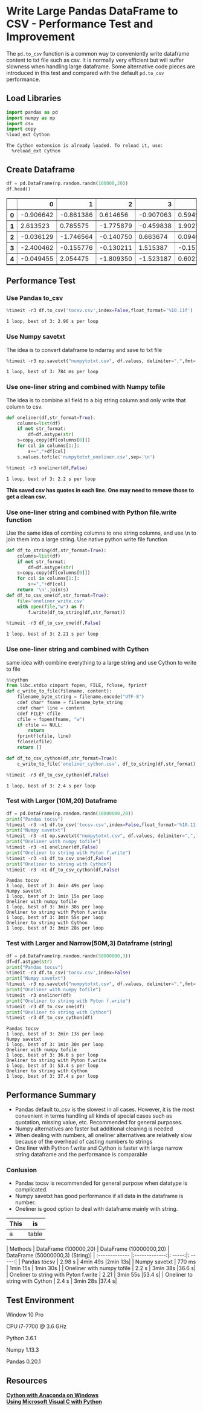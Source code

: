 
# Write Large Pandas DataFrame to CSV - Performance Test and Improvement

The `pd.to_csv` function is a common way to conveniently write dataframe content to txt file such as csv. It is normally very efficient but will suffer slowness when handling large dataframe. Some alternative code pieces are introduced in this test and compared with the default `pd.to_csv` performance.

## Load Libraries


```python
import pandas as pd
import numpy as np
import csv
import copy
%load_ext Cython
```

    The Cython extension is already loaded. To reload it, use:
      %reload_ext Cython
    

## Create Dataframe


```python
df = pd.DataFrame(np.random.randn(100000,20))
df.head()
```




<div>
<style>
    .dataframe thead tr:only-child th {
        text-align: right;
    }

    .dataframe thead th {
        text-align: left;
    }

    .dataframe tbody tr th {
        vertical-align: top;
    }
</style>
<table border="1" class="dataframe">
  <thead>
    <tr style="text-align: right;">
      <th></th>
      <th>0</th>
      <th>1</th>
      <th>2</th>
      <th>3</th>
      <th>4</th>
      <th>5</th>
      <th>6</th>
      <th>7</th>
      <th>8</th>
      <th>9</th>
      <th>10</th>
      <th>11</th>
      <th>12</th>
      <th>13</th>
      <th>14</th>
      <th>15</th>
      <th>16</th>
      <th>17</th>
      <th>18</th>
      <th>19</th>
    </tr>
  </thead>
  <tbody>
    <tr>
      <th>0</th>
      <td>-0.906642</td>
      <td>-0.861386</td>
      <td>0.614656</td>
      <td>-0.907063</td>
      <td>0.594934</td>
      <td>-0.207979</td>
      <td>3.481780</td>
      <td>0.819977</td>
      <td>-0.565264</td>
      <td>-0.332090</td>
      <td>-0.784525</td>
      <td>-0.293207</td>
      <td>1.224856</td>
      <td>-2.319758</td>
      <td>1.178547</td>
      <td>-0.515090</td>
      <td>0.709837</td>
      <td>-1.091345</td>
      <td>-0.039718</td>
      <td>2.091454</td>
    </tr>
    <tr>
      <th>1</th>
      <td>2.613523</td>
      <td>0.785575</td>
      <td>-1.775879</td>
      <td>-0.459838</td>
      <td>1.902544</td>
      <td>0.509347</td>
      <td>0.020503</td>
      <td>-1.791932</td>
      <td>0.647267</td>
      <td>-0.934782</td>
      <td>-0.677657</td>
      <td>0.492583</td>
      <td>-1.002009</td>
      <td>-0.730491</td>
      <td>-0.624470</td>
      <td>-2.488585</td>
      <td>1.016912</td>
      <td>0.906007</td>
      <td>0.658830</td>
      <td>-0.264958</td>
    </tr>
    <tr>
      <th>2</th>
      <td>-0.036129</td>
      <td>-1.746564</td>
      <td>-0.140750</td>
      <td>0.663674</td>
      <td>0.094645</td>
      <td>0.049312</td>
      <td>-0.632624</td>
      <td>-0.550121</td>
      <td>0.395835</td>
      <td>-1.423970</td>
      <td>-0.521202</td>
      <td>-0.126024</td>
      <td>0.229703</td>
      <td>1.164841</td>
      <td>0.697109</td>
      <td>0.917896</td>
      <td>0.880719</td>
      <td>1.236428</td>
      <td>0.837311</td>
      <td>0.079312</td>
    </tr>
    <tr>
      <th>3</th>
      <td>-2.400462</td>
      <td>-0.155776</td>
      <td>-0.130211</td>
      <td>1.515387</td>
      <td>-0.157206</td>
      <td>1.249488</td>
      <td>-0.328810</td>
      <td>-0.701600</td>
      <td>-0.961956</td>
      <td>-0.752843</td>
      <td>-0.629910</td>
      <td>-0.116808</td>
      <td>0.340790</td>
      <td>0.127246</td>
      <td>-0.761531</td>
      <td>-1.207977</td>
      <td>-0.707612</td>
      <td>-1.860185</td>
      <td>-1.287765</td>
      <td>1.415692</td>
    </tr>
    <tr>
      <th>4</th>
      <td>-0.049455</td>
      <td>2.054475</td>
      <td>-1.809350</td>
      <td>-1.523187</td>
      <td>0.602191</td>
      <td>0.167721</td>
      <td>-0.311740</td>
      <td>0.626712</td>
      <td>0.642302</td>
      <td>0.154328</td>
      <td>0.237725</td>
      <td>0.307409</td>
      <td>1.110008</td>
      <td>-0.419831</td>
      <td>1.120733</td>
      <td>-1.385226</td>
      <td>1.827813</td>
      <td>1.175392</td>
      <td>-0.149792</td>
      <td>-1.231708</td>
    </tr>
  </tbody>
</table>
</div>



## Performance Test

### Use Pandas to_csv


```python
%timeit -r3 df.to_csv('tocsv.csv',index=False,float_format='%10.11f') 
```

    1 loop, best of 3: 2.96 s per loop
    

### Use Numpy savetxt

The idea is to convert dataframe to ndarray and save to txt file


```python
%timeit -r3 np.savetxt("numpytotxt.csv", df.values, delimiter=",",fmt='%10.11f')
```

    1 loop, best of 3: 784 ms per loop
    

### Use one-liner string and combined with Numpy tofile

The idea is to combine all field to a big string column and only write that column to csv.


```python
def oneliner(df,str_format=True):
    columns=list(df)
    if not str_format:
        df=df.astype(str)    
    s=copy.copy(df[columns[0]])
    for col in columns[1:]:
        s+=","+df[col]        
    s.values.tofile('numpytotxt_oneliner.csv',sep='\n')
```


```python
%timeit -r3 oneliner(df,False)
```

    1 loop, best of 3: 2.2 s per loop
    

__This saved csv has quotes in each line. One may need to remove those to get a clean csv.__

### Use one-liner string and combined with Python file.write function

Use the same idea of combing columns to one string columns, and use \n to join them into a large string. Use native python write file function


```python
def df_to_string(df,str_format=True):
    columns=list(df)
    if not str_format:
        df=df.astype(str)
    s=copy.copy(df[columns[0]])
    for col in columns[1:]:
        s+=","+df[col]
    return '\n'.join(s)
def df_to_csv_one(df,str_format=True):
    file='oneliner_write.csv'
    with open(file,"w") as f:
        f.write(df_to_string(df,str_format))
```


```python
%timeit -r3 df_to_csv_one(df,False)
```

    1 loop, best of 3: 2.21 s per loop
    

### Use one-liner string and combined with Cython

same idea with combine everything to a large string and use Cython to write to file


```python
%%cython
from libc.stdio cimport fopen, FILE, fclose, fprintf
def c_write_to_file(filename, content):
    filename_byte_string = filename.encode("UTF-8")
    cdef char* fname = filename_byte_string
    cdef char* line = content
    cdef FILE* cfile
    cfile = fopen(fname, "w")
    if cfile == NULL:
        return
    fprintf(cfile, line)
    fclose(cfile)
    return []

```


```python
def df_to_csv_cython(df,str_format=True):
    c_write_to_file('oneliner_cython.csv', df_to_string(df,str_format).encode("UTF-8"))
```


```python
%timeit -r3 df_to_csv_cython(df,False)
```

    1 loop, best of 3: 2.4 s per loop
    

### Test with Larger (10M,20) Dataframe


```python
df = pd.DataFrame(np.random.randn(10000000,20))
print("Pandas tocsv")
%timeit -r3 -n1 df.to_csv('tocsv.csv',index=False,float_format='%10.11f') 
print("Numpy savetxt")
%timeit -r3 -n1 np.savetxt("numpytotxt.csv", df.values, delimiter=",",fmt='%10.11f')
print("Oneliner with numpy tofile")
%timeit -r3 -n1 oneliner(df,False)
print("Oneliner to string with Pyton f.write")
%timeit -r3 -n1 df_to_csv_one(df,False)
print("Oneliner to string with Cython")
%timeit -r3 -n1 df_to_csv_cython(df,False)
```

    Pandas tocsv
    1 loop, best of 3: 4min 49s per loop
    Numpy savetxt
    1 loop, best of 3: 1min 15s per loop
    Oneliner with numpy tofile
    1 loop, best of 3: 3min 38s per loop
    Oneliner to string with Pyton f.write
    1 loop, best of 3: 3min 55s per loop
    Oneliner to string with Cython
    1 loop, best of 3: 3min 28s per loop
    

### Test with Larger and Narrow(50M,3) Dataframe (string)


```python
df = pd.DataFrame(np.random.randn(50000000,3))
df=df.astype(str)
print("Pandas tocsv")
%timeit -r3 df.to_csv('tocsv.csv',index=False) 
print("Numpy savetxt")
%timeit -r3 np.savetxt("numpytotxt.csv", df.values, delimiter=",",fmt='%s')
print("Oneliner with numpy tofile")
%timeit -r3 oneliner(df)
print("Oneliner to string with Pyton f.write")
%timeit -r3 df_to_csv_one(df)
print("Oneliner to string with Cython")
%timeit -r3 df_to_csv_cython(df)
```

    Pandas tocsv
    1 loop, best of 3: 2min 13s per loop
    Numpy savetxt
    1 loop, best of 3: 1min 30s per loop
    Oneliner with numpy tofile
    1 loop, best of 3: 36.6 s per loop
    Oneliner to string with Pyton f.write
    1 loop, best of 3: 53.4 s per loop
    Oneliner to string with Cython
    1 loop, best of 3: 37.4 s per loop
    

## Performance Summary

* Pandas default to_csv is the slowest in all cases. However, it is the most convenient in terms handling all kinds of special cases such as quotation, missing value, etc. Recommended for general purposes.
* Numpy alternatives are faster but additional cleaning is needed
* When dealing with numbers, all oneliner alternatives are relatively slow because of the overhead of casting numbers to strings
* One liner with Python f.write and Cython is faster with large narrow string dataframe and the performance is comparable

### Conlusion

* Pandas tocsv is recommended for general purpose when datatype is complicated.
* Numpy savetxt has good performance if all data in the dataframe is number.
* Oneliner is good option to deal with dataframe mainly with string.

| This | is   |
|------|------|
|   a  | table|

| Methods       | DataFrame (100000,20)           | DataFrame (10000000,20)  | DataFrame (50000000,3) (String)|
| :------------- |:-------------:|: -----:|: -----:|
| Pandas tocsv      | 2.98 s | 4min 49s |2min 13s|
| Numpy savetxt      | 770 ms |   1min 15s   |   1min 30s |
| Oneliner with numpy tofile |   2.2 s    |   3min 38s  |36.6 s|
| Oneliner to string with Pyton f.write |   2.21    |    3min 55s |53.4 s|
| Oneliner to string with Cython |   2.4 s    |   3min 28s  |37.4 s|



## Test Environment

Window 10 Pro 

CPU i7-7700 @ 3.6 GHz

Python 3.6.1

Numpy 1.13.3

Pandas 0.20.1

## Resources

__[Cython with Anaconda on Windows](http://https://github.com/cython/cython/wiki/InstallingOnWindows)__<br>
__[Using Microsoft Visual C with Python](https://matthew-brett.github.io/pydagogue/python_msvc.html)__

